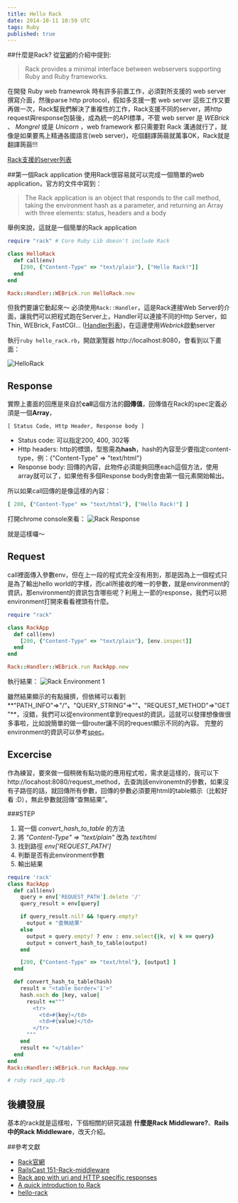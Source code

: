 ```yaml
---
title: Hello Rack
date: 2014-10-11 10:59 UTC
tags: Ruby
published: true
---
```


##什麼是Rack?
從[官網](http://rack.github.io/)的介紹中提到:

> Rack provides a minimal interface between webservers supporting Ruby and Ruby frameworks.

在開發 Ruby web framewrok 時有許多前置工作，必須對所支援的 web server 撰寫介面，然後parse http protocol，假如多支援一套 web server 這些工作又要再做一次，Rack幫我們解決了重複性的工作，Rack支援不同的server，將http request與response包裝後，成為統一的API標準，不管 web server 是 *WEBrick* 、 *Mongrel* 或是 *Unicorn* ，web framework 都只需要對 Rack 溝通就行了，就像是如果要馬上精通各國語言(web server)，吃個翻譯蒟蒻就萬事OK，Rack就是翻譯蒟蒻!!!

[Rack支援的server列表](https://github.com/rack/rack)

##第一個Rack application
使用Rack很容易就可以完成一個簡單的web application，官方的文件中寫到：

> The Rack application is an object that responds to the call method, taking the environment hash as a parameter, and returning an Array with three elements: status, headers and a body

舉例來說，這就是一個簡單的Rack application

~~~ ruby
require "rack" # Core Ruby Lib doesn't include Rack

class HelloRack
  def call(env)
    [200, {"Content-Type" => "text/plain"}, ["Hello Rack!"]]
  end
end

Rack::Handler::WEBrick.run HelloRack.new
~~~

但我們要讓它動起來～ 必須使用```Rack::Handler```，這是Rack連接Web Server的介面，讓我們可以把程式跑在Server上，Handler可以連接不同的Http Server，如 Thin, WEBrick, FastCGI... ([Handler列表][RackHandler])，在這邊使用*Webrick*啟動server

執行```ruby hello_rack.rb```，開啟瀏覽器 http://localhost:8080，會看到以下畫面：

![HelloRack][1]

## Response

實際上畫面的回應是來自於**call**這個方法的**回傳值**，回傳值在Rack的spec定義必須是一個**Array**，

~~~
[ Status Code, Http Header, Response body ]
~~~
- Status code: 可以指定200, 400, 302等
- Http headers: http的標頭，型態需為**hash**，hash的內容至少要指定content-type，例：{"Content-Type" => "text/html"}
- Response body: 回傳的內容，此物件必須能夠回應each這個方法，使用array就可以了，如果他有多個Response body則會由第一個元素開始輸出。

所以如果call回傳的是像這樣的內容：

~~~ ruby
[ 200, {"Content-Type" => "text/html"}, ["Hello Rack!"] ]
~~~
打開chrome console來看：
![Rack Response][2]

就是這樣囉～

## Request
call裡面傳入參數env，但在上一段的程式完全沒有用到，那是因為上一個程式只是為了輸出hello world的字樣，而call所接收的唯一的參數，就是environment的資訊，那environment的資訊包含哪些呢？利用上一節的response，我們可以把environment打開來看看裡頭有什麼。

~~~ ruby
require "rack"

class RackApp
  def call(env)
    [200, {"Content-Type" => "text/plain"}, [env.inspect]]
  end
end

Rack::Handler::WEBrick.run RackApp.new
~~~
執行結果：
![Rack Environment 1][3]

雖然結果顯示的有點擁擠，但依稀可以看到**"PATH_INFO"=>"/"**、**"QUERY_STRING"=>""**、**"REQUEST_METHOD"=>"GET"**，沒錯，我們可以從environment拿到request的資訊，這就可以發揮想像做很多事啦，比如說簡單的做一個router讓不同的request顯示不同的內容。
完整的environment的資訊可以參考[spec](http://rubydoc.info/github/rack/rack/master/file/SPEC)。

## Excercise

作為練習，要來做一個稍微有點功能的應用程式啦，需求是這樣的，我可以下http://locahost:8080/request_method，去查詢該environemtn的參數，如果沒有子路徑的話，就回傳所有參數，回傳的參數必須要用html的table顯示（比較好看 :D），無此參數就回傳“查無結果”。

###STEP
1. 寫一個 *convert_hash_to_table* 的方法
2. 將 *"Content-Type" => "text/plain"* 改為 *text/html*
3. 找到路徑 *env['REQUEST_PATH']*
4. 判斷是否有此environment參數
5. 輸出結果

~~~ ruby
require 'rack'
class RackApp
  def call(env)
    query = env['REQUEST_PATH'].delete '/'
    query_result = env[query]

    if query_result.nil? && !query.empty?
      output = "查無結果"
    else
      output = query.empty? ? env : env.select{|k, v| k == query}
      output = convert_hash_to_table(output)
    end

    [200, {"Content-Type" => "text/html"}, [output] ]
  end

  def convert_hash_to_table(hash)
    result = "<table border='1'>"
    hash.each do |key, value|
      result +="""
        <tr>
          <td>#{key}</td>
          <td>#{value}</td>
        </tr>
      """
    end
    result += "</table>"
  end
end
Rack::Handler::WEBrick.run RackApp.new

# ruby rack_app.rb
~~~

## 後續發展

基本的rack就是這樣啦，下個相關的研究議題 **什麼是Rack Middleware?**、**Rails中的Rack Middleware**，改天介紹。


##參考文獻
- [Rack官網](http://rack.github.io/)
- [RailsCast 151-Rack-middleware](http://asciicasts.com/episodes/151-rack-middleware)
- [Rack app with uri and HTTP specific responses](https://github.com/rack/rack/wiki/Rack-app-with-uri-and-HTTP-specific-responses)
- [A quick introduction to Rack](http://rubylearning.com/blog/a-quick-introduction-to-rack/)
- [hello-rack](http://m.onkey.org/ruby-on-rack-1-hello-rack)

[RackHandler]: https://github.com/rack/rack/tree/master/lib/rack/handler

[1]: /images/hello-rack/1.png
[2]: /images/hello-rack/2.png
[3]: /images/hello-rack/3.png